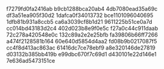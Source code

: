 f7279fd0fa2416ab
b9cb1288bca20ab4
4db7080ead35a69c
df3a51ea905f30d2
1dafca0f34013732
bce1101096040695
1dfb81b931a8ccb5
ca6a3039cf8b1d21
9611225b51ce0a7d
cc014bd43183d2c4
402d023b8e9f0e5c
f27a0c44c911daab
72c278a420548e0c
132c89a2e2e25bfb
fa39806b66ff7266
a474f2128581b164
60e640d5854d4aa2
fd08b9b0217087f5
cc4f8d413ac863ac
61416dc7ce78ebf9
a8e320146de27819
d03132b385bb419b
e99dbc670f7c69d1
d430101e22d146e1
7e636ad5473151ce
